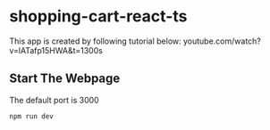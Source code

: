 # shopping-cart-react-ts
This app is created by following tutorial below:
youtube.com/watch?v=lATafp15HWA&t=1300s
## Start The Webpage
The default port is 3000
```
npm run dev
```